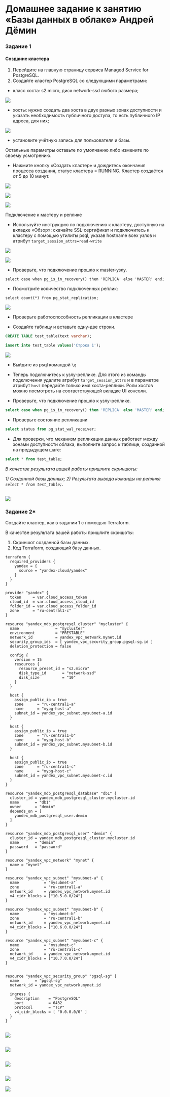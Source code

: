 # Домашнее задание к занятию «Базы данных в облаке» Андрей Дёмин

### Задание 1


#### Создание кластера
1. Перейдите на главную страницу сервиса Managed Service for PostgreSQL.
1. Создайте кластер PostgreSQL со следующими параметрами:
- класс хоста: s2.micro, диск network-ssd любого размера;

![](img/2.png)

- хосты: нужно создать два хоста в двух разных зонах доступности и указать необходимость публичного доступа, то есть публичного IP адреса, для них;

![](img/3.png)


- установите учётную запись для пользователя и базы.

Остальные параметры оставьте по умолчанию либо измените по своему усмотрению.

* Нажмите кнопку «Создать кластер» и дождитесь окончания процесса создания, статус кластера = RUNNING. Кластер создаётся от 5 до 10 минут.

![](img/1.png)

![](img/4.png)

![](img/5.png)

Подключение к мастеру и реплике 

* Используйте инструкцию по подключению к кластеру, доступную на вкладке «Обзор»: cкачайте SSL-сертификат и подключитесь к кластеру с помощью утилиты psql,
указав hostname всех узлов и атрибут
```target_session_attrs=read-write```

![](img/6.png)

![](img/7.png)

* Проверьте, что подключение прошло к master-узлу.
```
select case when pg_is_in_recovery() then 'REPLICA' else 'MASTER' end;
```
* Посмотрите количество подключенных реплик:
```
select count(*) from pg_stat_replication;
```
![](img/8.png)

* Проверьте работоспособность репликации в кластере

* Создайте таблицу и вставьте одну-две строки.

```sql
CREATE TABLE test_table(text varchar);
```
```sql
insert into test_table values('Строка 1');
```
![](img/9.png)

* Выйдите из psql командой ```\q```

* Теперь подключитесь к узлу-реплике. Для этого из команды подключения удалите атрибут ```target_session_attrs```  и в параметре атрибут ```host``` передайте
только имя хоста-реплики. Роли хостов можно посмотреть на соответствующей вкладке UI консоли.

* Проверьте, что подключение прошло к узлу-реплике.

```sql
select case when pg_is_in_recovery() then 'REPLICA' else 'MASTER' end;
```

* Проверьте состояние репликации

```sql
select status from pg_stat_wal_receiver;
```

* Для проверки, что механизм репликации данных работает между зонами доступности облака, выполните запрос к таблице, созданной на предыдущем шаге:

```sql
select * from test_table;
```

*В качестве результата вашей работы пришлите скриншоты:*

*1) Созданной базы данных;*
*2) Результата вывода команды на реплике ```select * from test_table;```.*

![](img/10.png)
---

### Задание 2*

Создайте кластер, как в задании 1 с помощью Terraform.

В качестве результата вашей работы пришлите скришоты:

1) Скриншот созданной базы данных.
2) Код Terraform, создающий базу данных.


```
terraform {
  required_providers {
    yandex = {
      source = "yandex-cloud/yandex"
    }
  }
}

provider "yandex" {
  token     = var.cloud_access_token
  cloud_id  = var.cloud_access_cloud_id
  folder_id = var.cloud_access_folder_id
  zone      = "ru-central1-c"
}

resource "yandex_mdb_postgresql_cluster" "mycluster" {
  name                = "mycluster"
  environment         = "PRESTABLE"
  network_id          = yandex_vpc_network.mynet.id
  security_group_ids  = [ yandex_vpc_security_group.pgsql-sg.id ]
  deletion_protection = false

  config {
    version = 15
    resources {
      resource_preset_id = "s2.micro"
      disk_type_id       = "network-ssd"
      disk_size          = "10"
    }
  }

  host {
    assign_public_ip = true
    zone      = "ru-central1-a"
    name      = "mypg-host-a"
    subnet_id = yandex_vpc_subnet.mysubnet-a.id
  }

  host {
    assign_public_ip = true
    zone      = "ru-central1-b"
    name      = "mypg-host-b"
    subnet_id = yandex_vpc_subnet.mysubnet-b.id
  }
  
  host {
    assign_public_ip = true
    zone      = "ru-central1-c"
    name      = "mypg-host-c"
    subnet_id = yandex_vpc_subnet.mysubnet-c.id
  }
}

resource "yandex_mdb_postgresql_database" "db1" {
  cluster_id = yandex_mdb_postgresql_cluster.mycluster.id
  name       = "db1"
  owner      = "demin"
  depends_on = [
    yandex_mdb_postgresql_user.demin
  ]
}

resource "yandex_mdb_postgresql_user" "demin" {
  cluster_id = yandex_mdb_postgresql_cluster.mycluster.id
  name       = "demin"
  password   = "password"
}    

resource "yandex_vpc_network" "mynet" {
  name = "mynet"
}

resource "yandex_vpc_subnet" "mysubnet-a" {
  name           = "mysubnet-a"
  zone           = "ru-central1-a"
  network_id     = yandex_vpc_network.mynet.id
  v4_cidr_blocks = ["10.5.0.0/24"]
}

resource "yandex_vpc_subnet" "mysubnet-b" {
  name           = "mysubnet-b"
  zone           = "ru-central1-b"
  network_id     = yandex_vpc_network.mynet.id
  v4_cidr_blocks = ["10.6.0.0/24"]
}

resource "yandex_vpc_subnet" "mysubnet-c" {
  name           = "mysubnet-c"
  zone           = "ru-central1-c"
  network_id     = yandex_vpc_network.mynet.id
  v4_cidr_blocks = ["10.7.0.0/24"]
}


resource "yandex_vpc_security_group" "pgsql-sg" {
  name       = "pgsql-sg"
  network_id = yandex_vpc_network.mynet.id

  ingress {
    description    = "PostgreSQL"
    port           = 6432
    protocol       = "TCP"
    v4_cidr_blocks = [ "0.0.0.0/0" ]
  }
}

```
![](img/11.png)
---
![](img/12.png)
---
![](img/13.png)
---
![](img/14.png)
---
![](img/15.png)





